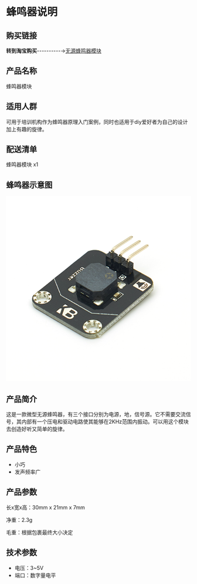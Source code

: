# 蜂鸣器说明

## 购买链接

__转到淘宝购买__----------→[无源蜂鸣器模块](https://item.taobao.com/item.htm?spm=a1z10.3-c-s.w4002-17001215033.84.4d38762ecmTQrB&id=555197212166)

## 产品名称

蜂鸣器模块

## 适用人群

可用于培训机构作为蜂鸣器原理入门案例，同时也适用于diy爱好者为自己的设计加上有趣的旋律。

## 配送清单

蜂鸣器模块 x1

## 蜂鸣器示意图

![](./fengmingqi/fengmingqi.png)  

## 产品简介

这是一款微型无源蜂鸣器，有三个接口分别为电源，地，信号源。它不需要交流信号，其内部有一个压电和驱动电路使其能够在2KHz范围内振动。可以用这个模块去创造好听又简单的旋律。

## 产品特色

- 小巧
- 发声频率广

## 产品参数

长x宽x高：30mm x 21mm x 7mm

净重：2.3g

毛重：根据包裹最终大小决定

## 技术参数

- 电压：3~5V
- 端口：数字量电平


